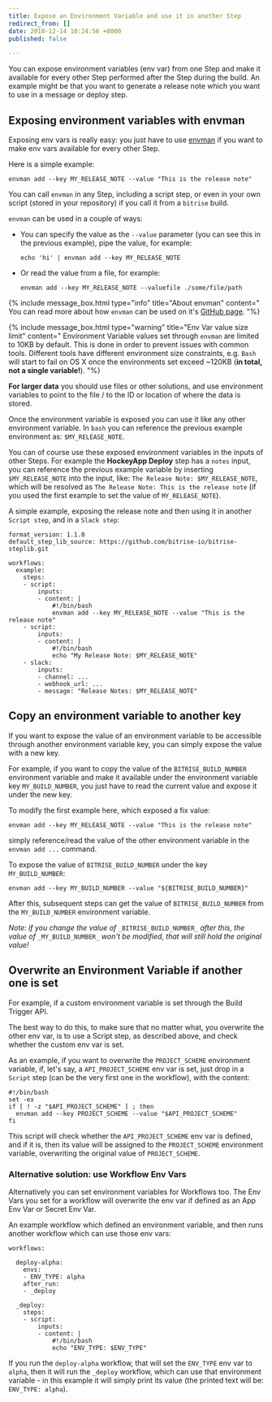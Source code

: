 ```yaml
---
title: Expose an Environment Variable and use it in another Step
redirect_from: []
date: 2018-12-14 10:24:56 +0000
published: false

---
```

You can expose environment variables (env var) from one Step and make it available for every other Step performed after the Step during the build. An example might be that you want to generate a release note which you want to use in a message or deploy step.

## Exposing environment variables with envman

Exposing env vars is really easy: you just have to use [envman](https://github.com/bitrise-io/envman/) if you want to make env vars available for every other Step.

Here is a simple example:

    envman add --key MY_RELEASE_NOTE --value "This is the release note"

You can call `envman` in any Step, including a script step, or even in your own script (stored in your repository) if you call it from a `bitrise` build.

`envman` can be used in a couple of ways:

* You can specify the value as the `--value` parameter (you can see this in the previous example), pipe the value, for example:

      echo 'hi' | envman add --key MY_RELEASE_NOTE
* Or read the value from a file, for example:

      envman add --key MY_RELEASE_NOTE --valuefile ./some/file/path

{% include message_box.html type="info" title="About envman" content="
You can read more about how `envman` can be used on it's [GitHub page](https://github.com/bitrise-io/envman/).
"%}

{% include message_box.html type="warning" title="Env Var value size limit" content=" Environment Variable values set through `envman` are limited to 10KB by default. This is done in order to prevent issues with common tools. Different tools have different environment size constraints, e.g. `Bash` will start to fail on OS X once the environments set exceed \~120KB (**in total, not a single variable!**). "%}

**For larger data** you should use files or other solutions, and use environment variables to point to the file / to the ID or location of where the data is stored.

Once the environment variable is exposed you can use it like any other environment variable. In `bash` you can reference the previous example environment as: `$MY_RELEASE_NOTE`.

You can of course use these exposed environment variables in the inputs of other Steps. For example the **HockeyApp Deploy** step has a `notes` input, you can reference the previous example variable by inserting `$MY_RELEASE_NOTE` into the input, like: `The Release Note: $MY_RELEASE_NOTE`, which will be resolved as `The Release Note: This is the release note` (if you used the first example to set the value of `MY_RELEASE_NOTE`).

A simple example, exposing the release note and then using it in another `Script step`, and in a `Slack step`:

    format_version: 1.1.0
    default_step_lib_source: https://github.com/bitrise-io/bitrise-steplib.git
    
    workflows:
      example:
        steps:
        - script:
            inputs:
            - content: |
                #!/bin/bash
                envman add --key MY_RELEASE_NOTE --value "This is the release note"
        - script:
            inputs:
            - content: |
                #!/bin/bash
                echo "My Release Note: $MY_RELEASE_NOTE"
        - slack:
            inputs:
            - channel: ...
            - webhook_url: ...
            - message: "Release Notes: $MY_RELEASE_NOTE"

## Copy an environment variable to another key

If you want to expose the value of an environment variable to be accessible through another environment variable key, you can simply expose the value with a new key.

For example, if you want to copy the value of the `BITRISE_BUILD_NUMBER` environment variable and make it available under the environment variable key `MY_BUILD_NUMBER`, you just have to read the current value and expose it under the new key.

To modify the first example here, which exposed a fix value:

    envman add --key MY_RELEASE_NOTE --value "This is the release note"

simply reference/read the value of the other environment variable in the `envman add ...` command.

To expose the value of `BITRISE_BUILD_NUMBER` under the key `MY_BUILD_NUMBER`:

    envman add --key MY_BUILD_NUMBER --value "${BITRISE_BUILD_NUMBER}"

After this, subsequent steps can get the value of `BITRISE_BUILD_NUMBER` from the `MY_BUILD_NUMBER` environment variable.

_Note: if you change the value of_ `_BITRISE_BUILD_NUMBER_` _after this, the value of_ `_MY_BUILD_NUMBER_` _won't be modified, that will still hold the original value!_

## Overwrite an Environment Variable if another one is set

For example, if a custom environment variable is set through the Build Trigger API.

The best way to do this, to make sure that no matter what, you overwrite the other env var, is to use a Script step, as described above, and check whether the custom env var is set.

As an example, if you want to overwrite the `PROJECT_SCHEME` environment variable, if, let's say, a `API_PROJECT_SCHEME` env var is set, just drop in a `Script` step (can be the very first one in the workflow), with the content:

    #!/bin/bash
    set -ex
    if [ ! -z "$API_PROJECT_SCHEME" ] ; then
      envman add --key PROJECT_SCHEME --value "$API_PROJECT_SCHEME"
    fi

This script will check whether the `API_PROJECT_SCHEME` env var is defined, and if it is, then its value will be assigned to the `PROJECT_SCHEME` environment variable, overwriting the original value of `PROJECT_SCHEME`.

### Alternative solution: use Workflow Env Vars

Alternatively you can set environment variables for Workflows too. The Env Vars you set for a workflow will overwrite the env var if defined as an App Env Var or Secret Env Var.

An example workflow which defined an environment variable, and then runs another workflow which can use those env vars:

    workflows:
    
      deploy-alpha:
        envs:
        - ENV_TYPE: alpha
        after_run:
        - _deploy
    
      _deploy:
        steps:
        - script:
            inputs:
            - content: |
                #!/bin/bash
                echo "ENV_TYPE: $ENV_TYPE"

If you run the `deploy-alpha` workflow, that will set the `ENV_TYPE` env var to `alpha`, then it will run the `_deploy` workflow, which can use that environment variable - in this example it will simply print its value (the printed text will be: `ENV_TYPE: alpha`).